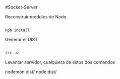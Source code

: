 

#Socket-Server

Reconstruir modulos de Node
```

npm install
```

Generar el DIST
```

tsc -w
```

Levantar servidor, cualquiera de estos dos comandos

nodemon dist/
node dist/
```

